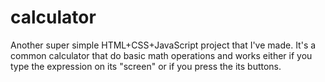 # calculator
 Another super simple HTML+CSS+JavaScript project that I've made. It's a common calculator that do basic math operations and works either if you type the expression on its "screen" or if you press the its buttons. 
